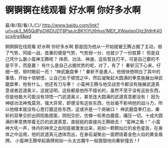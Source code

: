 # 锕锕锕在线观看 好水啊 你好多水啊

最/新/观/看/入/口/ http://www.baidu.com/link?url=ok3_Ml5QdPpOWDUDT8PseJcBKYiYUthhvs1MDf_XWaxIqoOiiz3h9rK40scs4rg4&wd

锕锕锕在线观看 好水啊 你好多水啊
 那是因为他从一开始就被王腾占据了主动，弱了气势，同级一战，首重的便是气势，气势弱一分，也就少了一份胜算！
    但是自己凭什么赢小蛮神王腾呢？
    体质、功法、神通，这些暂且打平，可是自己要的不是平手，而是赢！
    有什么是自己占据优势的呢，对了，有了！
    秦斩沉下心来，仔细一想，顿时眼前一亮！
    “神武磨盘拳！”
    秦斩不是愚人，他很快想明白了其中的事情，开始十倍顿悟，让自己处于顿悟之中，然后凝聚起大圆满的拳意施展出神武磨盘拳，他有什么，他还有刀与拳！
    小蛮神王腾与他交战至今都没有施展武道真意或者武道奥义，这就证明，这些都是他所不擅长的，虽然不至于没有这些东西，但是他极大可能没有领悟一门武道奥义，甚至连大圆满的武道真意都没有！
    因为神级功法神鬼莫测，强大异常，即便没有这些东西，也丝毫不影响他的战斗力，所以他根本就没有心思打磨这些东西，这或许是一个突破口！
    神武磨盘拳打出，秦斩的双拳交织出阴阳鱼图案，阴阳交织，仿佛一轮黑白磨盘，碾压一切，十成大圆满的拳意携带着无匹的武道真意，直挺挺的直接向王腾砸去！
    “蛮神之盾！”
    小蛮神大吼一声，体内的神灵之血彻底被激发出来，宛如一颗颗灿烂的金色星辰，在身体之中运用，他的武道真元透体而出，在身前凝聚出一面燃烧着金色火焰的黄金盾牌。
    小蛮神王腾举起盾牌宛如一头太古魔牛一般狠狠地向秦斩撞去！f
